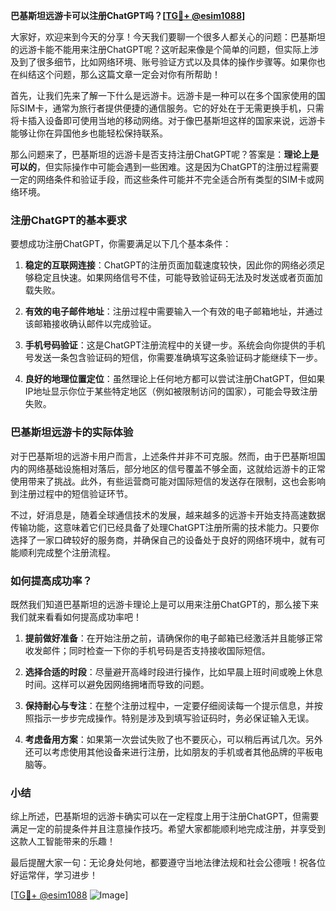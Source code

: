 **巴基斯坦远游卡可以注册ChatGPT吗？[[TG💪+ @esim1088](https://t.me/s/esim1088)]**

大家好，欢迎来到今天的分享！今天我们要聊一个很多人都关心的问题：巴基斯坦的远游卡能不能用来注册ChatGPT呢？这听起来像是个简单的问题，但实际上涉及到了很多细节，比如网络环境、账号验证方式以及具体的操作步骤等。如果你也在纠结这个问题，那么这篇文章一定会对你有所帮助！

首先，让我们先来了解一下什么是远游卡。远游卡是一种可以在多个国家使用的国际SIM卡，通常为旅行者提供便捷的通信服务。它的好处在于无需更换手机，只需将卡插入设备即可使用当地的移动网络。对于像巴基斯坦这样的国家来说，远游卡能够让你在异国他乡也能轻松保持联系。

那么问题来了，巴基斯坦的远游卡是否支持注册ChatGPT呢？答案是：**理论上是可以的**，但实际操作中可能会遇到一些困难。这是因为ChatGPT的注册过程需要一定的网络条件和验证手段，而这些条件可能并不完全适合所有类型的SIM卡或网络环境。

### 注册ChatGPT的基本要求

要想成功注册ChatGPT，你需要满足以下几个基本条件：

1. **稳定的互联网连接**：ChatGPT的注册页面加载速度较快，因此你的网络必须足够稳定且快速。如果网络信号不佳，可能导致验证码无法及时发送或者页面加载失败。
   
2. **有效的电子邮件地址**：注册过程中需要输入一个有效的电子邮箱地址，并通过该邮箱接收确认邮件以完成验证。

3. **手机号码验证**：这是ChatGPT注册流程中的关键一步。系统会向你提供的手机号发送一条包含验证码的短信，你需要准确填写这条验证码才能继续下一步。

4. **良好的地理位置定位**：虽然理论上任何地方都可以尝试注册ChatGPT，但如果IP地址显示你位于某些特定地区（例如被限制访问的国家），可能会导致注册失败。

### 巴基斯坦远游卡的实际体验

对于巴基斯坦的远游卡用户而言，上述条件并非不可克服。然而，由于巴基斯坦国内的网络基础设施相对落后，部分地区的信号覆盖不够全面，这就给远游卡的正常使用带来了挑战。此外，有些运营商可能对国际短信的发送存在限制，这也会影响到注册过程中的短信验证环节。

不过，好消息是，随着全球通信技术的发展，越来越多的远游卡开始支持高速数据传输功能，这意味着它们已经具备了处理ChatGPT注册所需的技术能力。只要你选择了一家口碑较好的服务商，并确保自己的设备处于良好的网络环境中，就有可能顺利完成整个注册流程。

### 如何提高成功率？

既然我们知道巴基斯坦的远游卡理论上是可以用来注册ChatGPT的，那么接下来我们就来看看如何提高成功率吧！

1. **提前做好准备**：在开始注册之前，请确保你的电子邮箱已经激活并且能够正常收发邮件；同时检查一下你的手机号码是否支持接收国际短信。

2. **选择合适的时段**：尽量避开高峰时段进行操作，比如早晨上班时间或晚上休息时间。这样可以避免因网络拥堵而导致的问题。

3. **保持耐心与专注**：在整个注册过程中，一定要仔细阅读每一个提示信息，并按照指示一步步完成操作。特别是涉及到填写验证码时，务必保证输入无误。

4. **考虑备用方案**：如果第一次尝试失败了也不要灰心，可以稍后再试几次。另外还可以考虑使用其他设备来进行注册，比如朋友的手机或者其他品牌的平板电脑等。

### 小结

综上所述，巴基斯坦的远游卡确实可以在一定程度上用于注册ChatGPT，但需要满足一定的前提条件并且注意操作技巧。希望大家都能顺利地完成注册，并享受到这款人工智能带来的乐趣！

最后提醒大家一句：无论身处何地，都要遵守当地法律法规和社会公德哦！祝各位好运常伴，学习进步！

[[TG💪+ @esim1088](https://t.me/s/esim1088) ![Image](https://i.postimg.cc/4NQfJmqS/Snipaste-2025-05-13-00-14-12.png)]